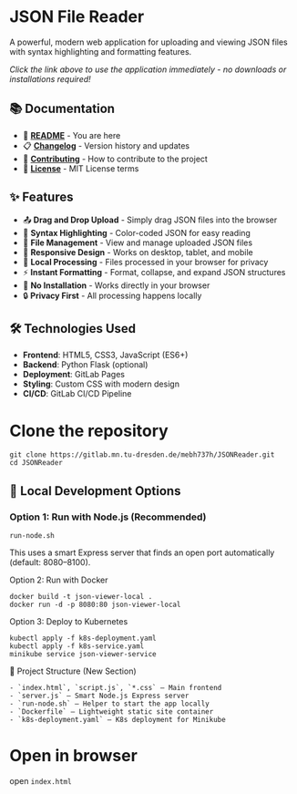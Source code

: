 # JSON File Reader

A powerful, modern web application for uploading and viewing JSON files with syntax highlighting and formatting features.

*Click the link above to use the application immediately - no downloads or installations required!*

## 📚 Documentation

- 📖 **[README](README.md)** - You are here
- 📋 **[Changelog](CHANGELOG.md)** - Version history and updates
- 🤝 **[Contributing](CONTRIBUTING.md)** - How to contribute to the project
- 📄 **[License](LICENSE)** - MIT License terms

## ✨ Features

- 📤 **Drag and Drop Upload** - Simply drag JSON files into the browser
- 🎨 **Syntax Highlighting** - Color-coded JSON for easy reading
- 📁 **File Management** - View and manage uploaded JSON files
- 📱 **Responsive Design** - Works on desktop, tablet, and mobile
- 🔧 **Local Processing** - Files processed in your browser for privacy
- ⚡ **Instant Formatting** - Format, collapse, and expand JSON structures
- 🚫 **No Installation** - Works directly in your browser
- 🔒 **Privacy First** - All processing happens locally

## 🛠️ Technologies Used

- **Frontend**: HTML5, CSS3, JavaScript (ES6+)
- **Backend**: Python Flask (optional)
- **Deployment**: GitLab Pages
- **Styling**: Custom CSS with modern design
- **CI/CD**: GitLab CI/CD Pipeline

# Clone the repository
```
git clone https://gitlab.mn.tu-dresden.de/mebh737h/JSONReader.git
cd JSONReader
```

## 🧪 Local Development Options

### Option 1: Run with Node.js (Recommended)
```
run-node.sh
```

This uses a smart Express server that finds an open port automatically (default: 8080–8100).

Option 2: Run with Docker
```
docker build -t json-viewer-local .
docker run -d -p 8080:80 json-viewer-local
```

Option 3: Deploy to Kubernetes

```
kubectl apply -f k8s-deployment.yaml
kubectl apply -f k8s-service.yaml
minikube service json-viewer-service
```

📝 Project Structure (New Section)
```
- `index.html`, `script.js`, `*.css` — Main frontend
- `server.js` — Smart Node.js Express server
- `run-node.sh` — Helper to start the app locally
- `Dockerfile` — Lightweight static site container
- `k8s-deployment.yaml` — K8s deployment for Minikube
```

# Open in browser
open ```index.html```
